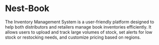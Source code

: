 # Nest-Book
The Inventory Management System is a user-friendly platform designed to help both distributors and retailers manage book inventories efficiently. It allows users to upload and track large volumes of stock, set alerts for low stock or restocking needs, and customize pricing based on regions.
